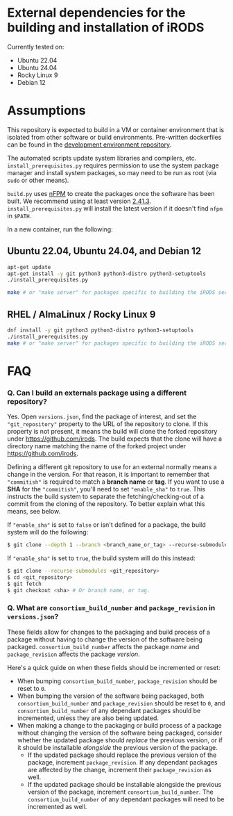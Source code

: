 # External dependencies for the building and installation of iRODS

Currently tested on:

- Ubuntu 22.04
- Ubuntu 24.04
- Rocky Linux 9
- Debian 12

# Assumptions

This repository is expected to build in a VM or container environment that is isolated from other software or build environments. Pre-written dockerfiles can be found in the [development environment repository](https://github.com/irods/irods_development_environment/).

The automated scripts update system libraries and compilers, etc. `install_prerequisites.py` requires permission to use the system package manager and install system packages, so may need to be run as root (via `sudo` or other means).

`build.py` uses [nFPM](https://nfpm.goreleaser.com/) to create the packages once the software has been built. We recommend using at least version [2.41.3](https://github.com/goreleaser/nfpm/releases/tag/v2.41.3). `install_prerequisites.py` will install the latest version if it doesn't find `nfpm` in `$PATH`.

In a new container, run the following:

## Ubuntu 22.04, Ubuntu 24.04, and Debian 12

```bash
apt-get update
apt-get install -y git python3 python3-distro python3-setuptools
./install_prerequisites.py

make # or "make server" for packages specific to building the iRODS server.
```

## RHEL / AlmaLinux / Rocky Linux 9

```bash
dnf install -y git python3 python3-distro python3-setuptools
./install_prerequisites.py
make # or "make server" for packages specific to building the iRODS server.
```

# FAQ

### Q. Can I build an externals package using a different repository?
Yes. Open `versions.json`, find the package of interest, and set the `"git_repository"` property to the URL of the repository to clone. If this property is not present, it means the build will clone the forked repository under https://github.com/irods. The build expects that the clone will have a directory name matching the name of the forked project under https://github.com/irods.

Defining a different git repository to use for an external normally means a change in the version. For that reason, it is important to remember that `"commitish"` is required to match a **branch name** or **tag**. If you want to use a **SHA** for the `"commitish"`, you'll need to set `"enable_sha"` to `true`. This instructs the build system to separate the fetching/checking-out of a commit from the cloning of the repository. To better explain what this means, see below.

If `"enable_sha"` is set to `false` or isn't defined for a package, the build system will do the following:
```bash
$ git clone --depth 1 --branch <branch_name_or_tag> --recurse-submodules <git_repository>
```
If `"enable_sha"` is set to `true`, the build system will do this instead:
```bash
$ git clone --recurse-submodules <git_repository>
$ cd <git_repository>
$ git fetch
$ git checkout <sha> # Or branch name, or tag.
```

### Q. What are `consortium_build_number` and `package_revision` in `versions.json`?
These fields allow for changes to the packaging and build process of a package without having to change the version of the software being packaged. `consortium_build_number` affects the package *name* and `package_revision` affects the package *version*.

Here's a quick guide on when these fields should be incremented or reset:  
- When bumping `consortium_build_number`, `package_revision` should be reset to `0`.
- When bumping the version of the software being packaged, both `consortium_build_number` and `package_revision` should be reset to `0`, and `consortium_build_number` of any dependant packages should be incremented, unless they are also being updated.
- When making a change to the packaging or build process of a package without changing the version of the software being packaged, consider whether the updated package should *replace* the previous version, or if it should be installable *alongside* the previous version of the package.
    - If the updated package should replace the previous version of the package, increment `package_revision`. If any dependant packages are affected by the change, increment their `package_revision` as well.
    - If the updated package should be installable alongside the previous version of the package, increment `consortium_build_number`. The `consortium_build_number` of any dependant packages will need to be incremented as well.
